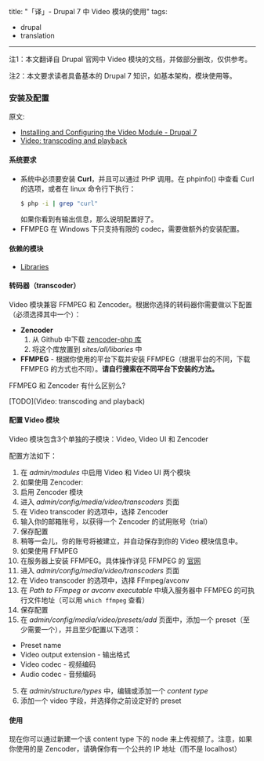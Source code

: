 title: "「译」- Drupal 7 中 Video 模块的使用"
tags:
- drupal
- translation
---

注1：本文翻译自 Drupal 官网中 Video 模块的文档，并做部分删改，仅供参考。

注2：本文要求读者具备基本的 Drupal 7 知识，如基本架构，模块使用等。

### 安装及配置

原文:

- [Installing and Configuring the Video Module - Drupal 7](https://www.drupal.org/node/2281571)
- [Video: transcoding and playback](https://www.drupal.org/documentation/modules/video)

#### 系统要求

* 系统中必须要安装 **Curl**，并且可以通过 PHP 调用。在 phpinfo() 中查看 Curl 的选项，或者在 linux 命令行下执行：
  ```sh
  $ php -i | grep "curl"
  ```
  如果你看到有输出信息，那么说明配置好了。
* FFMPEG 在 Windows 下只支持有限的 codec，需要做额外的安装配置。

#### 依赖的模块

* [Libraries](https://drupal.org/project/libraries)

#### 转码器（transcoder）

Video 模块兼容 FFMPEG 和 Zencoder。根据你选择的转码器你需要做以下配置（必须选择其中一个）：

* **Zencoder**
  1. 从 Github 中下载 [zencoder-php 库](https://github.com/zencoder/zencoder-php)
  2. 将这个库放置到 *sites/all/libaries* 中
* **FFMPEG** - 根据你使用的平台下载并安装 FFMPEG（根据平台的不同，下载 FFMPEG 的方式也不同）。**请自行搜索在不同平台下安装的方法。**

FFMPEG 和 Zencoder 有什么区别么?

[TODO](Video: transcoding and playback)

#### 配置 Video 模块

Video 模块包含3个单独的子模块：Video, Video UI 和 Zencoder

配置方法如下：

1. 在 *admin/modules* 中启用 Video 和 Video UI 两个模块
2. 如果使用 Zencoder:
  1. 启用 Zencoder 模块
  2. 进入 *admin/config/media/video/transcoders* 页面
  3. 在 Video transcoder 的选项中，选择 Zencoder
  4. 输入你的邮箱账号，以获得一个 Zencoder 的试用账号（trial）
  5. 保存配置
  6. 稍等一会儿，你的账号将被建立，并自动保存到你的 Video 模块信息中。
3. 如果使用 FFMPEG
  1. 在服务器上安装 FFMPEG。具体操作详见 FFMPEG 的 [官网](https://www.ffmpeg.org/download.html)
  2. 进入 *admin/config/media/video/transcoders* 页面
  3. 在 Video transcoder 的选项中，选择 FFmpeg/avconv
  4. 在 *Path to FFmpeg or avconv executable* 中填入服务器中 FFMPEG 的可执行文件地址（可以用 `which ffmpeg` 查看）
  5. 保存配置
4. 在 *admin/config/media/video/presets/add* 页面中，添加一个 preset（至少需要一个），并且至少配置以下选项：
  * Preset name
  * Video output extension - 输出格式
  * Video codec - 视频编码
  * Audio codec - 音频编码
5. 在 *admin/structure/types* 中，编辑或添加一个 *content type*
6. 添加一个 video 字段，并选择你之前设定好的 preset

#### 使用

现在你可以通过新建一个该 content type 下的 node 来上传视频了。注意，如果你使用的是 Zencoder，请确保你有一个公共的 IP 地址（而不是 localhost）
